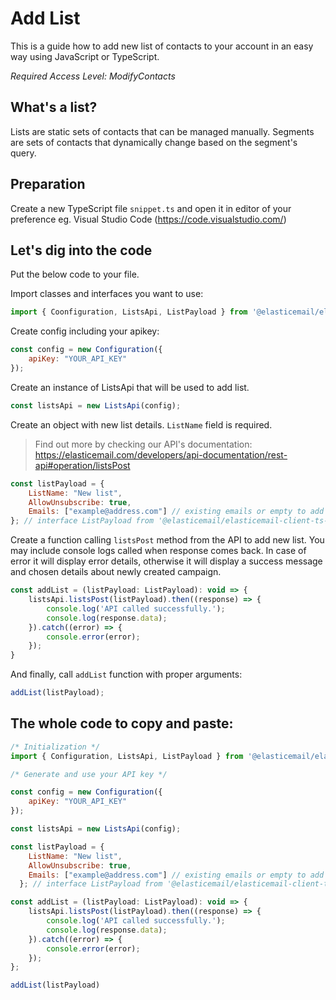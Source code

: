 # Add List

This is a guide how to add new list of contacts to your account in an easy way using JavaScript or TypeScript.

*Required Access Level: ModifyContacts*

## What's a list?
Lists are static sets of contacts that can be managed manually. Segments are sets of contacts that dynamically change based on the segment's query.

## Preparation
Create a new TypeScript file `snippet.ts` and open it in editor of your preference eg. Visual Studio Code (https://code.visualstudio.com/)

## Let's dig into the code

Put the below code to your file.

Import classes and interfaces you want to use:

```javascript
import { Coonfiguration, ListsApi, ListPayload } from '@elasticemail/elasticemail-client-ts-axios';
```

Create config including your apikey: 

```javascript
const config = new Configuration({
    apiKey: "YOUR_API_KEY"
});
```

Create an instance of ListsApi that will be used to add list.

```javascript
const listsApi = new ListsApi(config);
```

Create an object with new list details. `ListName` field is required.

> Find out more by checking our API's documentation: https://elasticemail.com/developers/api-documentation/rest-api#operation/listsPost

```javascript
const listPayload = {
    ListName: "New list",
    AllowUnsubscribe: true,
    Emails: ["example@address.com"] // existing emails or empty to add all contacts
}; // interface ListPayload from '@elasticemail/elasticemail-client-ts-axios'
```

Create a function calling `listsPost` method from the API to add new list. You may include console logs called when response comes back.
In case of error it will display error details, otherwise it will display a success message and chosen details about newly created campaign.

```javascript
const addList = (listPayload: ListPayload): void => {
    listsApi.listsPost(listPayload).then((response) => {
        console.log('API called successfully.');
        console.log(response.data);
    }).catch((error) => {
        console.error(error);
    });
}
```

And finally, call `addList` function with proper arguments: 

```javascript
addList(listPayload);
```


## The whole code to copy and paste:

```javascript
/* Initialization */
import { Configuration, ListsApi, ListPayload } from '@elasticemail/elasticemail-client-ts-axios';

/* Generate and use your API key */

const config = new Configuration({
    apiKey: "YOUR_API_KEY"
});

const listsApi = new ListsApi(config);

const listPayload = {
    ListName: "New list",
    AllowUnsubscribe: true,
    Emails: ["example@address.com"] // existing emails or empty to add all contacts
  }; // interface ListPayload from '@elasticemail/elasticemail-client-ts-axios'

const addList = (listPayload: ListPayload): void => {
    listsApi.listsPost(listPayload).then((response) => {
        console.log('API called successfully.');
        console.log(response.data);
    }).catch((error) => {
        console.error(error);
    });
};

addList(listPayload)
```